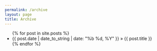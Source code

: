 ```yaml
---
permalink: /archive
layout: page
title: Archive
---
```



<ul>
  {% for post in site.posts %}
  <li class="post">{{ post.date | date_to_string | date: "%b %d, %Y" }} » {{ post.title }}</li>
  {% endfor %}
</ul>

